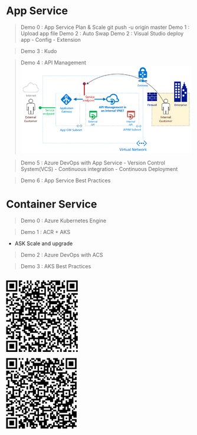 # App Service

> Demo 0 : App Service Plan & Scale
git push -u origin master
> Demo 1 : Upload app file
> Demo 2 : Auto Swap
> Demo 2 : Visual Studio deploy app
    - Config
    - Extension

> Demo 3 : Kudo

> Demo 4 : API Management
![apim with apigateway](CheatSheet/2020-02-13-03-21-07.png)

> Demo 5 : Azure DevOps with App Service
    - Version Control System(VCS)
    - Continuous integration
    - Continuous Deployment

> Demo 6 : App Service Best Practices

# Container Service

> Demo 0 : Azure Kubernetes Engine

> Demo 1 : ACR + AKS
 - ASK Scale and upgrade
> Demo 2 : Azure DevOps with ACS

> Demo 3  : AKS Best Practices

## 
![Feedback](README/2020-02-13-14-54-06.png)

![Question](README/2020-02-13-14-54-44.png)